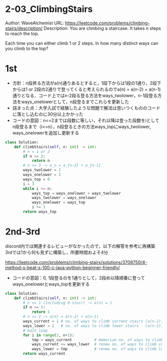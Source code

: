 # 2-03_ClimbingStairs
Author: WaveAlchemist
URL: https://leetcode.com/problems/climbing-stairs/description/
Description:
You are climbing a staircase. It takes n steps to reach the top.

Each time you can either climb 1 or 2 steps. In how many distinct ways can you climb to the top?

# 1st
- 方針：n段昇る方法がa(n)通りあるとすると，1段下からは1段の1通り，2段下からは1 or 2段の2通りで登ってくると考えられるのでa(n) = a(n-2) + a(n-1)通りとなる．コード上ではn-2段る登る方法をways_twolower，n-1段登る方法をways_onelowerとして，n段登るまでこれらを更新した
- 詰まった点：大学入試で経験したような問題で解法は思いつくもののコードに落とし込むのに30分以上かかった
- コードの意図：n<=2までは段数に等しい，それ以降は登った段数をiとしてn段登るまで（i<=n），n段登るときの方法ways_topにways_twolower, ways_onelowerを追加し更新する

``` Python
class Solution:
    def climbStairs(self, n: int) -> int:
        # n = 1 or 2
        if n <= 2: 
            return n
        # n >= 3 -> a_n = a_{n-2} + a_{n-1}
        ways_twolower = 1
        ways_onelower = 2
        ways_top = 0
        i = 3
        while i <= n:
            ways_top = ways_onelower + ways_twolower
            ways_twolower = ways_onelower
            ways_onelower = ways_top
            i += 1
        return ways_top
```

# 2nd-3rd
discord内では関連するレビューがなかったので，以下の解答を参考に再構築
3rdでは1から何も見ずに構築し，所要時間およそ4分


https://leetcode.com/problems/climbing-stairs/solutions/3708750/4-method-s-beat-s-100-c-java-python-beginner-friendly/

- コードの意図：0, 1段登るのを1通りとして，2段め以降順番に登ってways_onelowerとways_topを更新する


``` Python
class Solution:
    def climbStairs(self, n: int) -> int:
        # n <= 1 (including 0 stair) -> a(n) = 1
        if n <= 1:
            return 1
        # n >= 2 -> a(n) = a(n-2) + a(n-1)
        ways_current = 1 # no. of ways to climb current stairs (a(n-1))
        ways_lower = 1   # no. of ways to climb lower stairs   (a(n-2))
        # main loop
        for i in range(2, n+1):
            tmp = ways_current          # memorize no. of ways to climb current stairs
            ways_current += ways_lower  # renew no. of ways to climb current stairs
            ways_lower = tmp            # renew no. of ways to climb lower stairs
        return ways_current
```